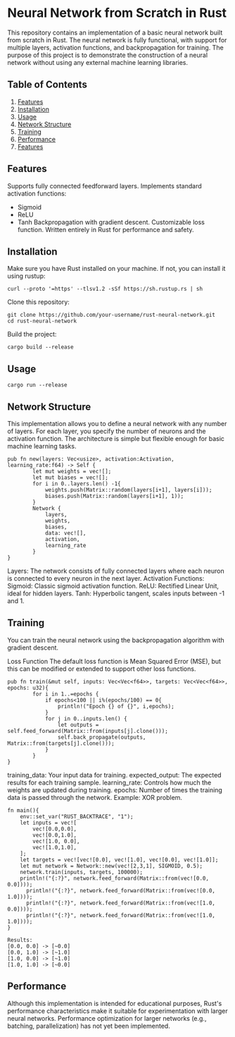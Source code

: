 # Neural Network from Scratch in Rust

This repository contains an implementation of a basic neural network built from scratch in Rust. The neural network is fully functional, with support for multiple layers, activation functions, and backpropagation for training. The purpose of this project is to demonstrate the construction of a neural network without using any external machine learning libraries.

## Table of Contents
1. [Features](#features)
2. [Installation](#installation)
3. [Usage](#usage)
4. [Network Structure](#network-structure)
5. [Training](#training)
6. [Performance](#performance)
7. [Features](#features)

## Features
Supports fully connected feedforward layers.
Implements standard activation functions:
- Sigmoid
- ReLU
- Tanh
Backpropagation with gradient descent.
Customizable loss function.
Written entirely in Rust for performance and safety.

## Installation
Make sure you have Rust installed on your machine. If not, you can install it using rustup:

```
curl --proto '=https' --tlsv1.2 -sSf https://sh.rustup.rs | sh
```
Clone this repository:
```
git clone https://github.com/your-username/rust-neural-network.git
cd rust-neural-network
```
Build the project:
```
cargo build --release
```
## Usage
```
cargo run --release
```

## Network Structure
This implementation allows you to define a neural network with any number of layers. For each layer, you specify the number of neurons and the activation function. The architecture is simple but flexible enough for basic machine learning tasks.

```
pub fn new(layers: Vec<usize>, activation:Activation, learning_rate:f64) -> Self {
        let mut weights = vec![];
        let mut biases = vec![];
        for i in 0..layers.len() -1{
            weights.push(Matrix::random(layers[i+1], layers[i]));
            biases.push(Matrix::random(layers[i+1], 1));
        }
        Network {
            layers,
            weights,
            biases,
            data: vec![],
            activation,
            learning_rate
        }
}
```

Layers: The network consists of fully connected layers where each neuron is connected to every neuron in the next layer.
Activation Functions:
Sigmoid: Classic sigmoid activation function.
ReLU: Rectified Linear Unit, ideal for hidden layers.
Tanh: Hyperbolic tangent, scales inputs between -1 and 1.

## Training
You can train the neural network using the backpropagation algorithm with gradient descent.

Loss Function
The default loss function is Mean Squared Error (MSE), but this can be modified or extended to support other loss functions.

```
pub fn train(&mut self, inputs: Vec<Vec<f64>>, targets: Vec<Vec<f64>>, epochs: u32){
        for i in 1..=epochs {
            if epochs<100 || i%(epochs/100) == 0{
                println!("Epoch {} of {}", i,epochs);
            }
            for j in 0..inputs.len() {
                let outputs = self.feed_forward(Matrix::from(inputs[j].clone()));
                self.back_propagate(outputs, Matrix::from(targets[j].clone()));
            }
        }
}
```

training_data: Your input data for training.
expected_output: The expected results for each training sample.
learning_rate: Controls how much the weights are updated during training.
epochs: Number of times the training data is passed through the network.
Example:
XOR problem.

```
fn main(){
    env::set_var("RUST_BACKTRACE", "1");
    let inputs = vec![
        vec![0.0,0.0],
        vec![0.0,1.0],
        vec![1.0, 0.0],
        vec![1.0,1.0],
    ];
    let targets = vec![vec![0.0], vec![1.0], vec![0.0], vec![1.0]];
    let mut network = Network::new(vec![2,3,1], SIGMOID, 0.5);
    network.train(inputs, targets, 100000);
    println!("{:?}", network.feed_forward(Matrix::from(vec![0.0, 0.0])));
	  println!("{:?}", network.feed_forward(Matrix::from(vec![0.0, 1.0])));
	  println!("{:?}", network.feed_forward(Matrix::from(vec![1.0, 0.0])));
	  println!("{:?}", network.feed_forward(Matrix::from(vec![1.0, 1.0])));
}

Results:
[0.0, 0.0] -> [~0.0]
[0.0, 1.0] -> [~1.0]
[1.0, 0.0] -> [~1.0]
[1.0, 1.0] -> [~0.0]
```

## Performance
Although this implementation is intended for educational purposes, Rust's performance characteristics make it suitable for experimentation with larger neural networks. Performance optimization for larger networks (e.g., batching, parallelization) has not yet been implemented.

